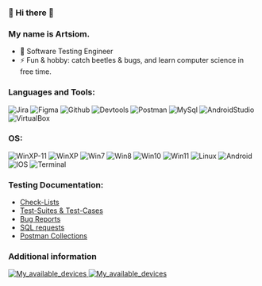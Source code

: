### 👋 Hi there 👋
### My name is Artsiom. 

- 🔭 Software Testing Engineer
- ⚡ Fun & hobby: catch beetles & bugs, and learn computer science in free time.
### Languages and Tools:
![Jira](https://img.shields.io/badge/-Jira-black?style=for-the-badge&logo=jira&logoColor=blue)
![Figma](https://img.shields.io/badge/-Figma-black?style=for-the-badge&logo=Figma&logoColor=white)
![Github](https://img.shields.io/badge/-Github-black?style=for-the-badge&logo=Github&logoColor=purple)
![Devtools](https://img.shields.io/badge/-Devtools-black?style=for-the-badge&logo=GoogleChrome&logoColor=blue)
![Postman](https://img.shields.io/badge/-Postman-black?style=for-the-badge&logo=Postman&logoColor=orange)
![MySql](https://img.shields.io/badge/-MySql-black?style=for-the-badge&logo=Mysql&logoColor=white)
![AndroidStudio](https://img.shields.io/badge/-AStudio-black?style=for-the-badge&logo=AndroidStudio&logoColor=green)
![VirtualBox](https://img.shields.io/badge/-VBox-black?style=for-the-badge&logo=VirtualBox&logoColor=white)
### OS:
![WinXP-11](https://img.shields.io/badge/-Windows:-black?style=for-the-badge&logo=&logoColor=white)
![WinXP](https://img.shields.io/badge/-XP-black?style=for-the-badge&logo=WindowsXP&logoColor=white)
![Win7](https://img.shields.io/badge/-7-black?style=for-the-badge&logo=WindowsXP&logoColor=white)
![Win8](https://img.shields.io/badge/-8-black?style=for-the-badge&logo=Windows&logoColor=white)
![Win10](https://img.shields.io/badge/-10-black?style=for-the-badge&logo=Windows&logoColor=white)
![Win11](https://img.shields.io/badge/-11-black?style=for-the-badge&logo=Windows11&logoColor=white)
![Linux](https://img.shields.io/badge/-Linux-black?style=for-the-badge&logo=Linux&logoColor=yellow)
![Android](https://img.shields.io/badge/-Android-black?style=for-the-badge&logo=Android&logoColor=green)
![IOS](https://img.shields.io/badge/-IOS-black?style=for-the-badge&logo=IOS&logoColor=ff69b4)
![Terminal](https://img.shields.io/badge/-Terminal-black?style=for-the-badge&logo=Windowsterminal&logoColor=white)

<!-- BLOG-POST-LIST:START -->
### Testing Documentation:
- <a href="https://github.com/Art4GR/Check-Lists">Check-Lists</a>
- <a href="https://github.com/Art4GR/Test-Cases">Test-Suites & Test-Cases</a>
- <a href="https://github.com/Art4GR/Bugs">Bug Reports</a>
- <a href="https://github.com/Art4GR/Stepik-SQL">SQL requests</a>
- <a href="https://github.com/Art4GR/Postman-Collections">Postman Collections</a>
<!-- BLOG-POST-LIST:END -->

<!-- BLOG-POST-LIST:START -->
###  Additional information
<a href="https://www.linkedin.com/in/artsiom-bojarchuk-8294b7210/">![My_available_devices](https://img.shields.io/badge/-My_LinkedIn-black?style=for-the-badge&logo=LinkedIn&logoColor=blue)
</a>
<a href="https://github.com/Art4GR/MyDevices">![My_available_devices](https://img.shields.io/badge/-My_available_devices-black?style=for-the-badge&logo=PCGamingWiki&logoColor=white)
</a>
<!-- BLOG-POST-LIST:END -->

